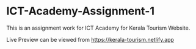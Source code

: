# ICT-Academy-Assignment-1
This is an assignment work for ICT Academy for Kerala Tourism Website.

Live Preview can be viewed from https://kerala-tourism.netlify.app
